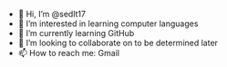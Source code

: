 - 👋 Hi, I’m @sedlt17
- 👀 I’m interested in learning computer languages
- 🌱 I’m currently learning GitHub
- 💞️ I’m looking to collaborate on to be determined later
- 📫 How to reach me: Gmail

<!---
sedlt17/sedlt17 is a ✨ special ✨ repository because its `README.md` (this file) appears on your GitHub profile.
You can click the Preview link to take a look at your changes.
--->
